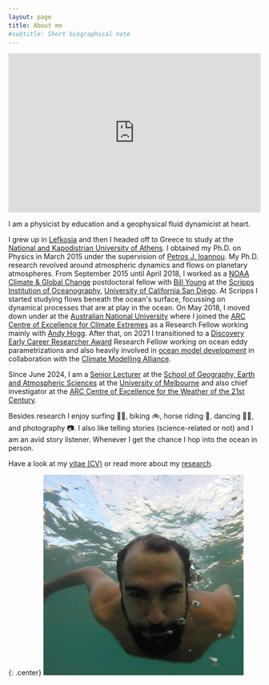 ```yaml
---
layout: page
title: About me
#subtitle: Short biographical note
---
```


<div align=right style="padding:56.25% 0 0 0;position:relative;"><iframe src="https://player.vimeo.com/video/740918473?h=c17b64f3df&amp;badge=0&amp;autopause=0&amp;player_id=0&amp;app_id=58479" frameborder="0" allow="autoplay; fullscreen; picture-in-picture" allowfullscreen style="position:absolute;top:0;left:0;width:100%;height:100%;" title="Navid Constantinou in 60 secs"></iframe> <br/>
<small><small>[made with Miriam Pickard]</small></small></div>
<script src="https://player.vimeo.com/api/player.js"></script>

I am a physicist by education and a geophysical fluid dynamicist at heart.

I grew up in [Lefkosia][lefkosia-site] and then I headed off to Greece to study at the [National and Kapodistrian University of Athens][uoa-site].
I obtained my Ph.D. on Physics in March 2015 under the supervision of [Petros J. Ioannou][pji-site].
My Ph.D. research revolved around atmospheric dynamics and flows on planetary atmospheres.
From September 2015 until April 2018, I worked as a [NOAA Climate & Global Change][noaa-site] postdoctoral fellow with
[Bill Young][bill-site] at the [Scripps Institution of Oceanography][scripps-site],
[University of California San Diego][ucsd-site].
At Scripps I started studying flows beneath the ocean's surface, focussing on dynamical processes that are at play in the ocean.
On May 2018, I moved down under at the [Australian National University][anu-site] where I joined the
[ARC Centre of Excellence for Climate Extremes][arc-site] as a Research Fellow
working mainly with [Andy Hogg][andy-site].
After that, on 2021 I transitioned to a [Discovery Early Career Researcher Award][decra2021] Research Fellow working on ocean eddy parametrizations and also heavily involved in [ocean model development][oceananigans-repo] in collaboration with the [Climate Modelling Alliance][clima-site].

Since June 2024, I am a [Senior Lecturer](https://findanexpert.unimelb.edu.au/profile/1064377-navid-constantinou) at the [School of Geography, Earth and Atmospheric Sciences][sgseas-site] at the [University of Melbourne][unimelb-site] and also chief investigator at the [ARC Centre of Excellence for the Weather of the 21st Century](https://www.21centuryweather.org.au).

Besides research I enjoy surfing 🏄🏽, biking 🚲, horse riding 🐎, dancing 💃🏼, and photography 📷.
I also like telling stories (science-related or not) and I am an avid story listener.
Whenever I get the chance I hop into the ocean in person.

Have a look at my [vitae (CV)][cv-pdf] or read more about my [research](../research/).

{: .center}
<img src="/img/navid_underwater.jpg" alt="me somewhere in the Pacific" title="me somewhere in the Pacific" class="circular-image" />

[lefkosia-site]: http://en.wikipedia.org/wiki/Nicosia
[bill-site]: http://pordlabs.ucsd.edu/wryoung/
[arc-site]: http://www.climateextremes.org.au
[scripps-site]: http://scripps.ucsd.edu
[anu-site]: https://earthsciences.anu.edu.au/
[ucsd-site]: http://ucsd.edu
[uoa-site]: http://en.uoa.gr
[pji-site]: http://users.uoa.gr/~pjioannou/
[noaa-site]: https://cpaess.ucar.edu/cgc
[andy-site]: https://earthsciences.anu.edu.au/professor-andy-hogg
[decra2021]: https://rms.arc.gov.au/RMS/Report/Download/Report/a3f6be6e-33f7-4fb5-98a6-7526aaa184cf/219
[cv-pdf]: http://nbviewer.jupyter.org/github/navidcy/NavidVitae/blob/main/cv.pdf
[oceananigans-repo]: https://github.com/CliMA/Oceananigans.jl
[sgseas-site]: https://sgeas.unimelb.edu.au
[unimelb-site]: https://www.unimelb.edu.au
[clima-site]: https://clima.caltech.edu
